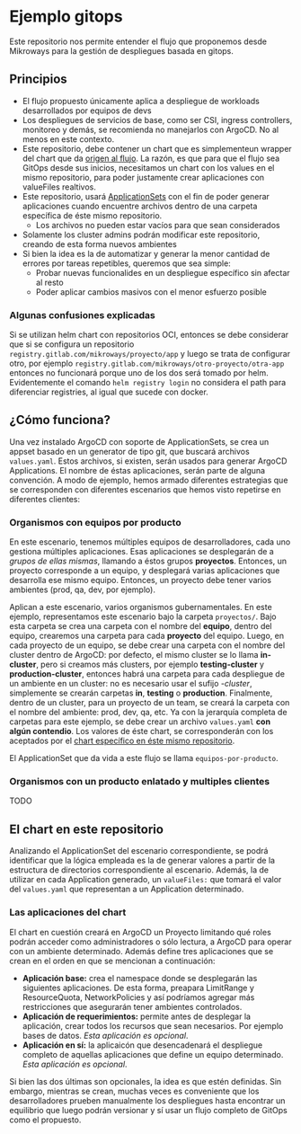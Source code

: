 # Ejemplo gitops

Este repositorio nos permite entender el flujo que proponemos desde Mikroways
para la gestión de despliegues basada en gitops.

## Principios

* El flujo propuesto únicamente aplica a despliegue de workloads desarrollados
  por equipos de devs
* Los despliegues de servicios de base, como ser CSI, ingress controllers,
  monitoreo y demás, se recomienda no manejarlos con ArgoCD. No al menos en este
  contexto.
* Este repositorio, debe contener un chart que es simplementeun wrapper del
  chart que da [origen al flujo](https://gitlab.com/mikroways/k8s/charts/gitops/argo-project).
  La razón, es que para que el flujo sea GitOps desde sus inicios, necesitamos
  un chart con los values en el mismo repositorio, para poder justamente crear
  aplicaciones con valueFiles realtivos.
* Este repositorio, usará [ApplicationSets](https://argocd-applicationset.readthedocs.io/en/stable/)
  con el fin de poder generar aplicaciones cuando encuentre archivos dentro de
  una carpeta específica de éste mismo repositorio.
  * Los archivos no pueden estar vacíos para que sean considerados
* Solamente los cluster admins podrán modificar este repositorio, creando de
  esta forma nuevos ambientes
* Si bien la idea es la de automatizar y generar la menor cantidad de errores
  por tareas repetibles, queremos que sea simple:
  * Probar nuevas funcionalides en un despliegue específico sin afectar al resto
  * Poder aplicar cambios masivos con el menor esfuerzo posible

### Algunas confusiones explicadas

Si se utilizan helm chart con repositorios OCI, entonces se debe considerar que
si se configura un repositorio `registry.gitlab.com/mikroways/proyecto/app` y
luego se trata de configurar otro, por ejemplo
`registry.gitlab.com/mikroways/otro-proyecto/otra-app` entonces no funcionará
porque uno de los dos será tomado por helm. Evidentemente el comando `helm
registry login` no considera el path para diferenciar registries, al igual que
sucede con docker.

## ¿Cómo funciona?

Una vez instalado ArgoCD con soporte de ApplicationSets, se crea un appset
basado en un generator de tipo git, que buscará archivos `values.yaml`. Estos
archivos, si existen, serán usados para generar ArgoCD Applications. El nombre
de éstas aplicaciones, serán parte de alguna convención. A modo de ejemplo,
hemos armado diferentes estrategias que se corresponden con diferentes
escenarios que hemos visto repetirse en diferentes clientes:

### Organismos con equipos por producto

En este escenario, tenemos múltiples equipos de desarrolladores, cada uno
gestiona múltiples aplicaciones. Esas aplicaciones se desplegarán de a _grupos 
de ellas mismas_, llamando a éstos grupos **proyectos**. Entonces, un proyecto
corresponde a un equipo, y desplegará varias aplicaciones que desarrolla ese
mismo equipo. Entonces, un proyecto debe tener varios ambientes (prod, qa, dev,
por ejemplo).

Aplican a este escenario, varios organismos gubernamentales. En este ejemplo,
representamos este escenario bajo la carpeta `proyectos/`. Bajo
esta carpeta se crea una carpeta con el nombre del **equipo**, dentro del
equipo, crearemos una carpeta para cada **proyecto** del equipo. Luego, en cada
proyecto de un equipo, se debe crear una carpeta con el nombre del cluster
dentro de ArgoCD: por defecto, el mismo cluster se lo llama **in-cluster**, pero
si creamos más clusters, por ejemplo **testing-cluster** y
**production-cluster**, entonces habrá una carpeta para cada despliegue de un
ambiente en un cluster: no es necesario usar el sufijo _-cluster_, simplemente
se crearán carpetas **in**, **testing** o **production**. Finalmente, dentro de
un cluster, para un proyecto de un team, se creará la carpeta con el nombre del
ambiente: prod, dev, qa, etc. Ya con la jerarquía completa de carpetas para este
ejemplo, se debe crear un archivo `values.yaml` **con algún contendio**. Los
valores de éste chart, se corresponderán con los aceptados por el [chart
específico en éste mismo repositorio](./charts/custom-argo-project).

El ApplicationSet que da vida a este flujo se llama `equipos-por-producto`.

### Organismos con un producto enlatado y multiples clientes

TODO

## El chart en este repositorio

Analizando el ApplicationSet del escenario correspondiente, se podrá
identificar que la lógica empleada es la de generar valores a partir de la
estructura de directorios correspondiente al escenario. Además, la de utilizar
en cada Application generado, un `valueFiles:` que tomará el valor del
`values.yaml` que representan a un Application determinado. 

### Las aplicaciones del chart

El chart en cuestión creará en ArgoCD un Proyecto limitando qué roles podrán
acceder como administradores o sólo lectura,  a ArgoCD para operar con un
ambiente determinado. Además define tres aplicaciones que se crean en el orden
en que se mencionan a continuación:

* **Aplicación base:** crea el namespace donde se desplegarán las siguientes
  aplicaciones. De esta forma, preapara LimitRange y ResourceQuota,
  NetworkPolicies y así podríamos agregar más restricciones que asegurarán tener
  ambientes controlados.
* **Aplicación de requerimientos:** permite antes de desplegar la aplicación,
  crear todos los recursos que sean necesarios. Por ejemplo bases de datos.
  _Esta aplicación es opcional_.
* **Aplicación en sí:** la aplicaicón que desencadenará el despliegue completo
  de aquellas aplicaciones que define un equipo determinado. _Esta aplicación es
  opcional_.

Si bien las dos últimas son opcionales, la idea es que estén definidas. Sin
embargo, mientras se crean, muchas veces es conveniente que los desarrolladores
prueben manualmente los despliegues hasta encontrar un equilibrio que luego
podrán versionar y sí usar un flujo completo de GitOps como el propuesto.
